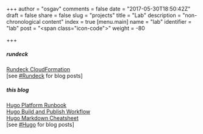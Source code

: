 +++
author = "osgav"
comments = false
date = "2017-05-30T18:50:42Z"
draft = false
share = false
slug = "projects"
title = "Lab"
description = "non-chronological content"
index = true
[menu.main]
name = "lab"
identifier = "lab"
post = "<span class=\"icon-code\"></span>"
weight = -80

+++

##### rundeck

[Rundeck CloudFormation](/page/projects/rundeck-cloudformation.html)<br />
[see [#Rundeck](/tags/rundeck.html) for blog posts]


##### this blog

[Hugo Platform Runbook](/page/projects/hugo-platform-runbook.html)<br />
[Hugo Build and Publish Workflow](/page/projects/hugo-build-and-publish-workflow.html)<br />
[Hugo Markdown Cheatsheet](/page/projects/hugo-markdown-cheatsheet.html)<br />
[see [#Hugo](/tags/hugo.html) for blog posts]
